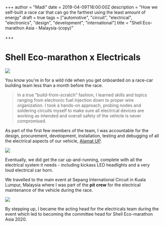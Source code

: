 +++
author = "Madi"
date = 2019-04-09T16:00:00Z
description = "How we self-built a race car that can go the farthest using the least amount of energy"
draft = true
tags = ["automotive", "circuit", "electrical", "electronics", "design", "development", "international"]
title = "Shell Eco-marathon Asia - Malaysia-(copy)"

+++
# **Shell Eco-marathon x Electricals**

![](/uploads/sema2.jpg)

You know you're in for a wild ride when you get onboarded on a race-car building team less than a month before the race.

> In a true "build-from-scratch" fashion, I learned skills and topics ranging from electronic fuel injection down to proper wire organization. I took a hands-on approach, probing nodes and soldering circuits myself to make sure all electrical devices are working as intended and overall safety of the vehicle is never compromised.

As part of the first few members of the team, I was accountable for the design, procurement, development, installation, testing and debugging of all the electrical aspects of our vehicle, [Alamat UP](https://www.bworldonline.com/shell-eco-marathon-asia-shows-way-to-energy-future/ "Alamat UP").

![](/uploads/sema3.jpg)

Eventually, we did get the car up-and-running, complete with all the electrical system it needs - including kickass LED headlights and a very loud electrical car horn.

We travelled to the main event at Sepang International Circuit in Kuala Lumpur, Malaysia where I was part of the **pit crew** for the electrical maintenance of the vehicle during the race.

![](/uploads/sema4.jpg) 

By stepping up, I became the acting head for the electricals team during the event which led to becoming the committee head for Shell Eco-marathon Asia 2020.